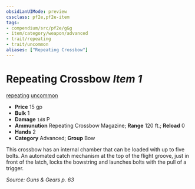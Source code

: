 ```yaml
---
obsidianUIMode: preview
cssclass: pf2e,pf2e-item
tags:
- compendium/src/pf2e/g&g
- item/category/weapon/advanced
- trait/repeating
- trait/uncommon
aliases: ["Repeating Crossbow"]
---
```

# Repeating Crossbow *Item 1*  
[repeating](../../../Rules/traits/repeating-g-g.md)  [uncommon](../../../Rules/traits/uncommon.md)  

- **Price** 15 gp
- **Bulk** 1
- **Damage** `1d8` P
- **Ammunution** Repeating Crossbow Magazine; **Range** 120 ft.; **Reload** 0
- **Hands** 2
- **Category** Advanced; **Group** Bow 

This crossbow has an internal chamber that can be loaded with up to five bolts. An automated catch mechanism at the top of the flight groove, just in front of the latch, locks the bowstring and launches bolts with the pull of a trigger.

*Source: Guns & Gears p. 63*